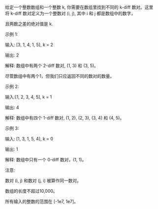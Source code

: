 给定一个整数数组和一个整数 k, 你需要在数组里找到不同的 k-diff 数对。这里将 k-diff 数对定义为一个整数对 (i, j), 其中 i 和 j 都是数组中的数字，

且两数之差的绝对值是 k.

示例 1:

输入: [3, 1, 4, 1, 5], k = 2

输出: 2

解释: 数组中有两个 2-diff 数对, (1, 3) 和 (3, 5)。

尽管数组中有两个1，但我们只应返回不同的数对的数量。

示例 2:

输入:[1, 2, 3, 4, 5], k = 1

输出: 4

解释: 数组中有四个 1-diff 数对, (1, 2), (2, 3), (3, 4) 和 (4, 5)。

示例 3:

输入: [1, 3, 1, 5, 4], k = 0

输出: 1

解释: 数组中只有一个 0-diff 数对，(1, 1)。

注意:

数对 (i, j) 和数对 (j, i) 被算作同一数对。

数组的长度不超过10,000。

所有输入的整数的范围在 [-1e7, 1e7]。

